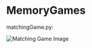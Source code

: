 # MemoryGames

matchingGame.py:

![Matching Game Image](https://github.com/VinnieM-3/MemoryGames/edit/master/matchingGame.jpg)
